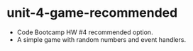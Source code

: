 # unit-4-game-recommended
- Code Bootcamp HW #4 recommended option.
- A simple game with random numbers and event handlers.